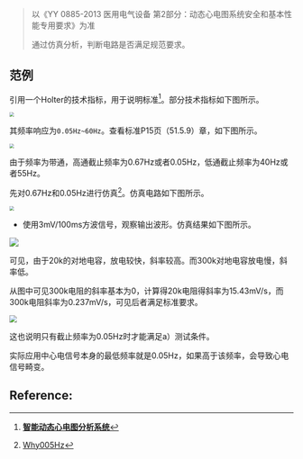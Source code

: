 > 以《YY 0885-2013 医用电气设备 第2部分：动态心电图系统安全和基本性能专用要求》为准
>
> 通过仿真分析，判断电路是否满足规范要求。

## 范例

引用一个Holter的技术指标，用于说明标准[^1]。部分技术指标如下图所示。

<img src="http://www.mythbird.com:8000/f/89da9cae6dd44a39aead/?dl=1" style="zoom:50%;" />



其频率响应为`0.05Hz~60Hz`。查看标准P15页（51.5.9）章，如下图所示。

<img src="http://www.mythbird.com:8000/f/35c9aec57b504e639714/?dl=1" style="zoom: 50%;" />

由于频率为带通，高通截止频率为0.67Hz或者0.05Hz，低通截止频率为40Hz或者55Hz。

先对0.67Hz和0.05Hz进行仿真[^2]。仿真电路如下图所示。

<img src="http://www.mythbird.com:8000/f/b603cafd38f84fe9bdf0/?dl=1" style="zoom:50%;" />

- 使用3mV/100ms方波信号，观察输出波形。仿真结果如下图所示。

![](http://www.mythbird.com:8000/f/7223fd17b9df4185ac67/?dl=1)

可见，由于20k的对地电容，放电较快，斜率较高。而300k对地电容放电慢，斜率低。

从图中可见300k电阻的斜率基本为0，计算得20k电阻得斜率为15.43mV/s，而300k电阻斜率为0.237mV/s，可见后者满足标准要求。

<img src="http://www.mythbird.com:8000/f/e3a16584baa848b4bcb7/?dl=1" style="zoom: 80%;" />

这也说明只有截止频率为0.05Hz时才能满足a）测试条件。

实际应用中心电信号本身的最低频率就是0.05Hz，如果高于该频率，会导致心电信号畸变。





## Reference:

[^1]: [**智能动态心电图分析系统**](http://beneware.com.cn/pages/product_detail01.html)
[^2]: [Why005Hz](http://www.mythbird.com:8000/f/27680b2909fc4b13a5aa/?dl=1)

